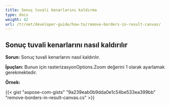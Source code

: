 ```yaml
---
title: Sonuç tuvali kenarlarını kaldırma
type: docs
weight: 42
url: /tr/net/developer-guide/how-to/remove-borders-in-result-canvas/
---
```


## **Sonuç tuvali kenarlarını nasıl kaldırılır**

**Sorun:** Sonuç tuvali kenarlarını nasıl kaldırılır.

**İpuçları:** Bunun için rasterizasyonOptions.Zoom değerini 1 olarak ayarlamak gerekmektedir.

**Örnek:**

{{< gist "aspose-com-gists" "9a239eab0b9dda0e1c54be533ea399bb" "remove-borders-in-result-canvas.cs" >}}
